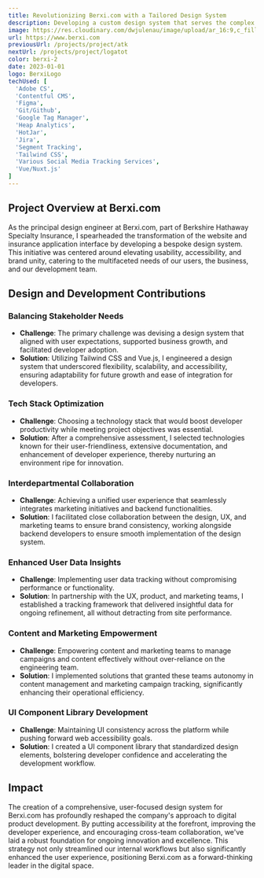 ```yaml
---
title: Revolutionizing Berxi.com with a Tailored Design System
description: Developing a custom design system that serves the complex needs of a web application, ensuring a cohesive brand and user experience.
image: https://res.cloudinary.com/dwjulenau/image/upload/ar_16:9,c_fill,dpr_2.0,f_auto,fl_progressive,q_auto,w_736/v1710941651/josh-portfolio/berxi.jpg
url: https://www.berxi.com
previousUrl: /projects/project/atk
nextUrl: /projects/project/logatot
color: berxi-2
date: 2023-01-01
logo: BerxiLogo
techUsed: [
  'Adobe CS',
  'Contentful CMS',
  'Figma',
  'Git/Github',
  'Google Tag Manager',
  'Heap Analytics',
  'HotJar',
  'Jira',
  'Segment Tracking',
  'Tailwind CSS',
  'Various Social Media Tracking Services',
  'Vue/Nuxt.js'
]
---
```


## Project Overview at Berxi.com

As the principal design engineer at Berxi.com, part of Berkshire Hathaway Specialty Insurance, I spearheaded the transformation of the website and insurance application interface by developing a bespoke design system. This initiative was centered around elevating usability, accessibility, and brand unity, catering to the multifaceted needs of our users, the business, and our development team.

## Design and Development Contributions

### Balancing Stakeholder Needs

- **Challenge**: The primary challenge was devising a design system that aligned with user expectations, supported business growth, and facilitated developer adoption.
- **Solution**: Utilizing Tailwind CSS and Vue.js, I engineered a design system that underscored flexibility, scalability, and accessibility, ensuring adaptability for future growth and ease of integration for developers.

### Tech Stack Optimization

- **Challenge**: Choosing a technology stack that would boost developer productivity while meeting project objectives was essential.
- **Solution**: After a comprehensive assessment, I selected technologies known for their user-friendliness, extensive documentation, and enhancement of developer experience, thereby nurturing an environment ripe for innovation.

### Interdepartmental Collaboration
- **Challenge**: Achieving a unified user experience that seamlessly integrates marketing initiatives and backend functionalities.
- **Solution**: I facilitated close collaboration between the design, UX, and marketing teams to ensure brand consistency, working alongside backend developers to ensure smooth implementation of the design system.

### Enhanced User Data Insights

- **Challenge**: Implementing user data tracking without compromising performance or functionality.
- **Solution**: In partnership with the UX, product, and marketing teams, I established a tracking framework that delivered insightful data for ongoing refinement, all without detracting from site performance.

### Content and Marketing Empowerment

- **Challenge**: Empowering content and marketing teams to manage campaigns and content effectively without over-reliance on the engineering team.
- **Solution**: I implemented solutions that granted these teams autonomy in content management and marketing campaign tracking, significantly enhancing their operational efficiency.

### UI Component Library Development

- **Challenge**: Maintaining UI consistency across the platform while pushing forward web accessibility goals.
- **Solution**: I created a UI component library that standardized design elements, bolstering developer confidence and accelerating the development workflow.

## Impact

The creation of a comprehensive, user-focused design system for Berxi.com has profoundly reshaped the company's approach to digital product development. By putting accessibility at the forefront, improving the developer experience, and encouraging cross-team collaboration, we've laid a robust foundation for ongoing innovation and excellence. This strategy not only streamlined our internal workflows but also significantly enhanced the user experience, positioning Berxi.com as a forward-thinking leader in the digital space.
